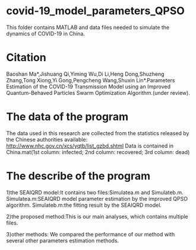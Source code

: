 # covid-19_model_parameters_QPSO
This folder contains MATLAB and data files needed to simulate the dynamics of COVID-19 in China.
# Citation
Baoshan Ma*,Jishuang Qi,Yiming Wu,Di Li,Heng Dong,Shuzheng Zhang,Tong Xiong,Yi Gong,Pengcheng Wang,Shuxin Lin*.Parameters Estimation of the COVID-19 Transmission Model using an Improved Quantum-Behaved Particles Swarm Optimization Algorithm.(under review).
# The data of the program
The data used in this research are collected from the statistics released by the Chinese authorities available: http://www.nhc.gov.cn/xcs/yqtb/list_gzbd.shtml
Data is contained in China.mat(1st column: infected; 2nd column: recovered; 3rd column: dead)

# The describe of the program

1)the SEAIQRD model:It contains two files:Simulatea.m and Simulateb.m. Simulatea.m:SEAIQRD model parameter estimation by the improved QPSO algorithm. Simulateb.m:the fitting result by the SEAIQRD model.

2)the proposed method:This is our main analyses, which contains multiple files.

3)other methods: We compared the performance of our method with several other parameters estimation methods.


